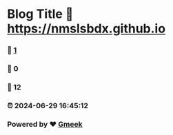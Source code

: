 # Blog Title :link: https://nmslsbdx.github.io 
### :page_facing_up: [1](https://nmslsbdx.github.io/tag.html) 
### :speech_balloon: 0 
### :hibiscus: 12 
### :alarm_clock: 2024-06-29 16:45:12 
### Powered by :heart: [Gmeek](https://github.com/Meekdai/Gmeek)
